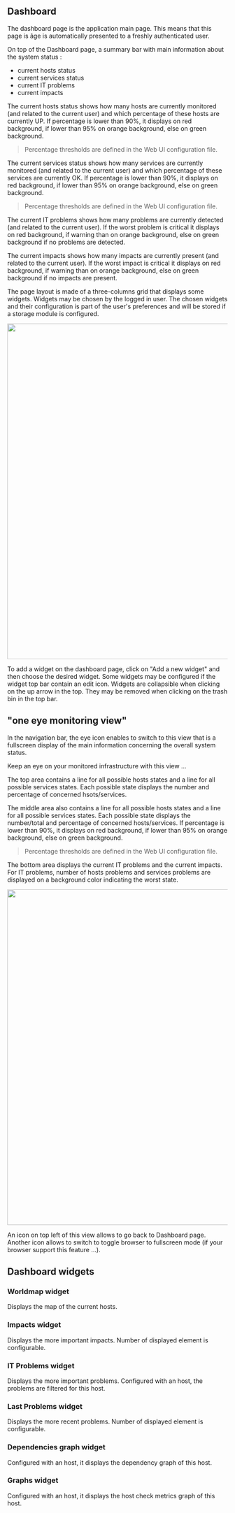 ## Dashboard

The dashboard page is the application main page. This means that this page is âge is automatically presented to a freshly authenticated user.

On top of the Dashboard page, a summary bar with main information about the system status : 
 - current hosts status
 - current services status
 - current IT problems
 - current impacts

The current hosts status shows how many hosts are currently monitored (and related to the current user) and which percentage of these hosts are currently UP. If percentage is lower than 90%, it displays on red background, if lower than 95% on orange background, else on green background.
> Percentage thresholds are defined in the Web UI configuration file.

The current services status shows how many services are currently monitored (and related to the current user) and which percentage of these services are currently OK. If percentage is lower than 90%, it displays on red background, if lower than 95% on orange background, else on green background.
> Percentage thresholds are defined in the Web UI configuration file.

The current IT problems shows how many problems are currently detected (and related to the current user). If the worst problem is critical it displays on red background, if warning than on orange background, else on green background if no problems are detected.

The current impacts shows how many impacts are currently present (and related to the current user). If the worst impact is critical it displays on red background, if warning than on orange background, else on green background if no impacts are present.



The page layout is made of a three-columns grid that displays some widgets. Widgets may be chosen by the logged in user. The chosen widgets and their configuration is part of the user's preferences and will be stored if a storage module is configured.

 <img src="https://raw.githubusercontent.com/wiki/shinken-monitoring/mod-webui/02.jpg" width="768">

 To add a widget on the dashboard page, click on "Add a new widget" and then choose the desired widget. Some widgets may be configured if the widget top bar contain an edit icon. Widgets are collapsible when clicking on the up arrow in the top. They may be removed when clicking on the trash bin in the top bar.


## "one eye monitoring view"

 In the navigation bar, the eye icon enables to switch to this view that is a fullscreen display of the main information concerning the overall system status.

 Keep an eye on your monitored infrastructure with this view ...

 The top area contains a line for all possible hosts states and a line for all possible services states. Each possible state displays the number and percentage of concerned hsots/services.

 The middle area also contains a line for all possible hosts states and a line for all possible services states. Each possible state displays the number/total and percentage of concerned hosts/services. If percentage is lower than 90%, it displays on red background, if lower than 95% on orange background, else on green background.
> Percentage thresholds are defined in the Web UI configuration file.

 The bottom area displays the current IT problems and the current impacts. For IT problems, number of hosts problems and services problems are displayed on a background color indicating the worst state.

<img src="https://raw.githubusercontent.com/wiki/shinken-monitoring/mod-webui/32.jpg" width="768">

An icon on top left of this view allows to go back to Dashboard page. Another icon allows to switch to toggle browser to fullscreen mode (if your browser support this feature ...).



## Dashboard widgets

### Worldmap widget
 Displays the map of the current hosts.

### Impacts widget
 Displays the more important impacts. Number of displayed element is configurable.

### IT Problems widget
 Displays the more important problems. Configured with an host, the problems are filtered for this host.

### Last Problems widget
 Displays the more recent problems. Number of displayed element is configurable.

### Dependencies graph widget
 Configured with an host, it displays the dependency graph of this host.

### Graphs widget
 Configured with an host, it displays the host check metrics graph of this host.


